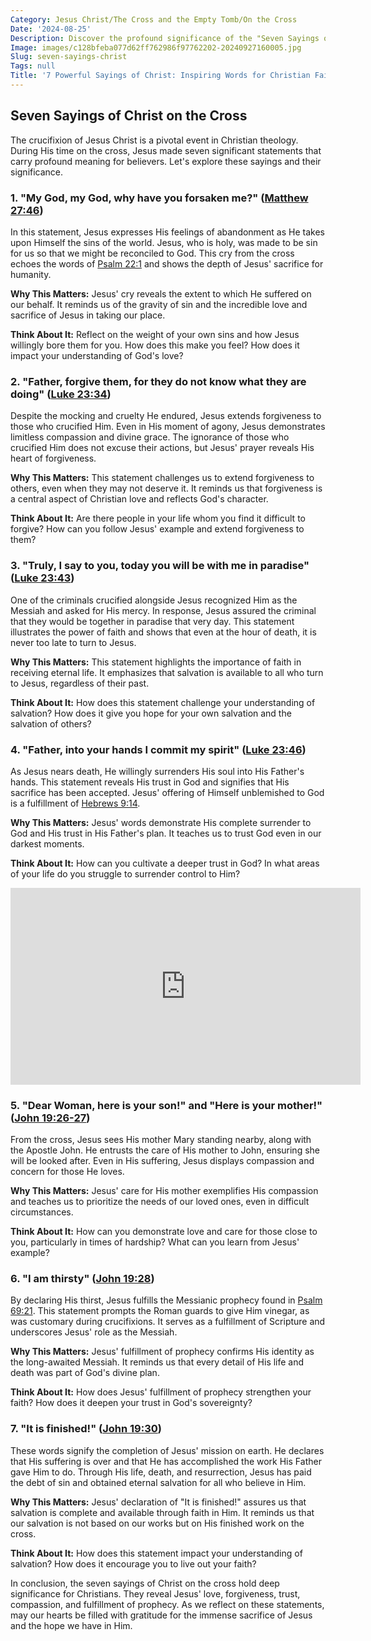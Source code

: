```yaml
---
Category: Jesus Christ/The Cross and the Empty Tomb/On the Cross
Date: '2024-08-25'
Description: Discover the profound significance of the "Seven Sayings of Christ" on the cross. Explore the powerful messages behind each statement in this enlightening article.
Image: images/c128bfeba077d62ff762986f97762202-20240927160005.jpg
Slug: seven-sayings-christ
Tags: null
Title: '7 Powerful Sayings of Christ: Inspiring Words for Christian Faith'
---
```


## Seven Sayings of Christ on the Cross

The crucifixion of Jesus Christ is a pivotal event in Christian theology. During His time on the cross, Jesus made seven significant statements that carry profound meaning for believers. Let's explore these sayings and their significance.

### 1. "My God, my God, why have you forsaken me?" ([Matthew 27:46](https://www.bibleref.com/Matthew/27/Matthew-27-46.html))

In this statement, Jesus expresses His feelings of abandonment as He takes upon Himself the sins of the world. Jesus, who is holy, was made to be sin for us so that we might be reconciled to God. This cry from the cross echoes the words of [Psalm 22:1](https://www.bibleref.com/Psalm/22/Psalm-22-1.html) and shows the depth of Jesus' sacrifice for humanity.

**Why This Matters:** Jesus' cry reveals the extent to which He suffered on our behalf. It reminds us of the gravity of sin and the incredible love and sacrifice of Jesus in taking our place.

**Think About It:** Reflect on the weight of your own sins and how Jesus willingly bore them for you. How does this make you feel? How does it impact your understanding of God's love?

### 2. "Father, forgive them, for they do not know what they are doing" ([Luke 23:34](https://www.bibleref.com/Luke/23/Luke-23-34.html))

Despite the mocking and cruelty He endured, Jesus extends forgiveness to those who crucified Him. Even in His moment of agony, Jesus demonstrates limitless compassion and divine grace. The ignorance of those who crucified Him does not excuse their actions, but Jesus' prayer reveals His heart of forgiveness.

**Why This Matters:** This statement challenges us to extend forgiveness to others, even when they may not deserve it. It reminds us that forgiveness is a central aspect of Christian love and reflects God's character.

**Think About It:** Are there people in your life whom you find it difficult to forgive? How can you follow Jesus' example and extend forgiveness to them?

### 3. "Truly, I say to you, today you will be with me in paradise" ([Luke 23:43](https://www.bibleref.com/Luke/23/Luke-23-43.html))

One of the criminals crucified alongside Jesus recognized Him as the Messiah and asked for His mercy. In response, Jesus assured the criminal that they would be together in paradise that very day. This statement illustrates the power of faith and shows that even at the hour of death, it is never too late to turn to Jesus.

**Why This Matters:** This statement highlights the importance of faith in receiving eternal life. It emphasizes that salvation is available to all who turn to Jesus, regardless of their past.

**Think About It:** How does this statement challenge your understanding of salvation? How does it give you hope for your own salvation and the salvation of others?

### 4. "Father, into your hands I commit my spirit" ([Luke 23:46](https://www.bibleref.com/Luke/23/Luke-23-46.html))

As Jesus nears death, He willingly surrenders His soul into His Father's hands. This statement reveals His trust in God and signifies that His sacrifice has been accepted. Jesus' offering of Himself unblemished to God is a fulfillment of [Hebrews 9:14](https://www.bibleref.com/Hebrews/9/Hebrews-9-14.html).

**Why This Matters:** Jesus' words demonstrate His complete surrender to God and His trust in His Father's plan. It teaches us to trust God even in our darkest moments.

**Think About It:** How can you cultivate a deeper trust in God? In what areas of your life do you struggle to surrender control to Him?


<iframe width="560" height="315" src="https://www.youtube.com/embed/CetFnj31_zo" frameborder="0" allow="autoplay; encrypted-media" allowfullscreen></iframe>


### 5. "Dear Woman, here is your son!" and "Here is your mother!" ([John 19:26-27](https://www.bibleref.com/John/19/John-19-26.html))

From the cross, Jesus sees His mother Mary standing nearby, along with the Apostle John. He entrusts the care of His mother to John, ensuring she will be looked after. Even in His suffering, Jesus displays compassion and concern for those He loves.

**Why This Matters:** Jesus' care for His mother exemplifies His compassion and teaches us to prioritize the needs of our loved ones, even in difficult circumstances.

**Think About It:** How can you demonstrate love and care for those close to you, particularly in times of hardship? What can you learn from Jesus' example?

### 6. "I am thirsty" ([John 19:28](https://www.bibleref.com/John/19/John-19-28.html))

By declaring His thirst, Jesus fulfills the Messianic prophecy found in [Psalm 69:21](https://www.bibleref.com/Psalm/69/Psalm-69-21.html). This statement prompts the Roman guards to give Him vinegar, as was customary during crucifixions. It serves as a fulfillment of Scripture and underscores Jesus' role as the Messiah.

**Why This Matters:** Jesus' fulfillment of prophecy confirms His identity as the long-awaited Messiah. It reminds us that every detail of His life and death was part of God's divine plan.

**Think About It:** How does Jesus' fulfillment of prophecy strengthen your faith? How does it deepen your trust in God's sovereignty?

### 7. "It is finished!" ([John 19:30](https://www.bibleref.com/John/19/John-19-30.html))

These words signify the completion of Jesus' mission on earth. He declares that His suffering is over and that He has accomplished the work His Father gave Him to do. Through His life, death, and resurrection, Jesus has paid the debt of sin and obtained eternal salvation for all who believe in Him.

**Why This Matters:** Jesus' declaration of "It is finished!" assures us that salvation is complete and available through faith in Him. It reminds us that our salvation is not based on our works but on His finished work on the cross.

**Think About It:** How does this statement impact your understanding of salvation? How does it encourage you to live out your faith?

In conclusion, the seven sayings of Christ on the cross hold deep significance for Christians. They reveal Jesus' love, forgiveness, trust, compassion, and fulfillment of prophecy. As we reflect on these statements, may our hearts be filled with gratitude for the immense sacrifice of Jesus and the hope we have in Him.